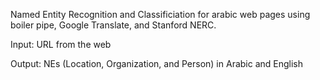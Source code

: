 Named Entity Recognition and Classificiation for arabic web pages using boiler pipe, Google Translate, and Stanford NERC.

Input: URL from the web

Output: NEs (Location, Organization, and Person) in Arabic and English
